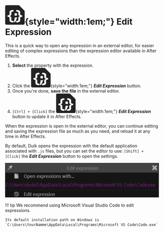 # ![](../../../img/duik/icons/expression_file.svg){style="width:1em;"} Edit Expression

This is a quick way to open any expression in an external editor, for easier editing of complex expressions than the expression editor available in After Effects.

1. **Select** the property with the expression.
2. Click the ![](../../../img/duik/icons/expression_file.svg){style="width:1em;"} ***Edit Expression*** button.
3. Once you're done, **save the file** in the external editor.
4. `[Ctrl] + [Click]` the ![](../../../img/duik/icons/expression_file.svg){style="width:1em;"} ***Edit Expression*** button to update it in After Effects.

When the expression is open in the external editor, you can continue editing and saving the expression file as much as you need, and reload it at any time in After Effects.

By default, Duik opens the expression with the default application associated with `.js` files, but you can set the editor to use: `[Shift] + [Click]` the ***Edit Expression*** button to open the settings.

![](../../../img/duik/automation/edit-options.png)

!!! tip
    We recommend using Microsoft Visual Studio Code to edit expressions.

    Its default installation path on Windows is  
    `C:\Users\YourNamme\AppData\Local\Programs\Microsoft VS Code\Code.exe`
